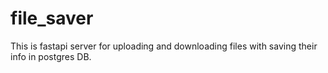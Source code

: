 # file_saver
This is fastapi server for uploading and downloading files with saving their info in postgres DB.
